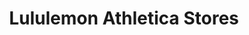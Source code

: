 ---
title: "Lululemon Athletica Stores"
url: /burlingame/lululemon-athletica-stores/
shop: sports
---